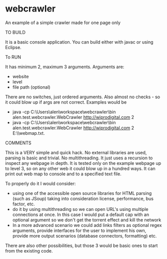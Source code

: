 # webcrawler
An example of a simple crawler made for one page only

TO BUILD

It is a basic console application. You can build either with javac or using Eclipse. 

To RUN

It has minimum 2, maximum 3 arguments. Arguments are: 
- website
- level
- file path (optional)

There are no switches, just ordered arguments. Also almost no checks - so it could blow up if args are not correct. Examples would be
- java -cp C:\Users\alen\workspace\webcrawler\bin alen.test.webcrawler.WebCrawler http://wiprodigital.com 2 
- java -cp C:\Users\alen\workspace\webcrawler\bin alen.test.webcrawler.WebCrawler http://wiprodigital.com 2 E:\\\webmap.txt.


COMMENTS

This is a VERY simple and quick hack. No external libraries are used, parsing is basic and trivial. No multithreading. It just uses a recursion to inspect any webpage in depth. It is tested only on the example webpage up to level 3, so on any other web it could blow up in a hundred ways. 
It can print out web map to console and to a specified text file.

To properly do it I would consider: 
- using one of the accessible open source libraries for HTML parsing (such as JSoup) taking into consideration license, performance, bus factor, etc.
- do it by using multithreading so we can open URL's using multiple connections at once. In this case I would put a default cap with an optional argument so we don't get the torrent effect and kill the network
- In a more advanced scenario we could add links filters as optional regex arguments, provide interfaces for the user to implement his own, provide more output scenarios (database connectors, formatting) etc.

There are also other possibilities, but those 3 would be basic ones to start from the existing code.

